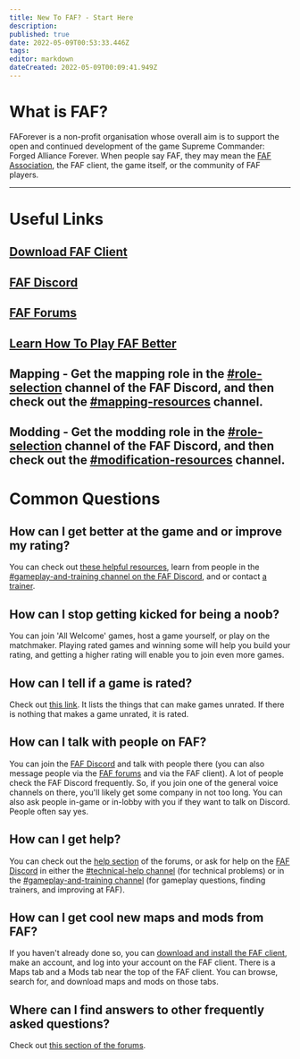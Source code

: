 ```yaml
---
title: New To FAF? - Start Here
description: 
published: true
date: 2022-05-09T00:53:33.446Z
tags: 
editor: markdown
dateCreated: 2022-05-09T00:09:41.949Z
---
```


# What is FAF?
FAForever is a non-profit organisation whose overall aim is to support the open and continued development of the game Supreme Commander: Forged Alliance Forever. When people say FAF, they may mean the [FAF Association](https://forum.faforever.com/topic/2347/what-is-the-association), the FAF client, the game itself, or the community of FAF players.

---
# Useful Links

## [Download FAF Client](https://faforever.com/client)

## [FAF Discord](https://discord.gg/hgvj6Af)

## [FAF Forums](https://forum.faforever.com)

## [Learn How To Play FAF Better](https://forum.faforever.com/topic/1924/helpful-links-for-learning-how-to-improve-at-faf)

## Mapping - Get the mapping role in the [#role-selection](https://discord.gg/WZGB4H987B) channel of the FAF Discord, and then check out the [#mapping-resources](https://discord.gg/wNTAjpShQe) channel.

## Modding - Get the modding role in the [#role-selection](https://discord.gg/WZGB4H987B) channel of the FAF Discord, and then check out the [#modification-resources](https://discord.gg/WZGB4H987B) channel.

# Common Questions

## How can I get better at the game and or improve my rating?
You can check out [these helpful resources](https://forum.faforever.com/topic/1924/helpful-links-for-learning-how-to-improve-at-faf), learn from people in the [#gameplay-and-training channel on the FAF Discord](https://discord.gg/VzZgSZFwuX), and or contact [a trainer](https://forum.faforever.com/topic/1112/active-trainers-contact-page?_=1625168761049).

## How can I stop getting kicked for being a noob?
You can join 'All Welcome' games, host a game yourself, or play on the matchmaker. Playing rated games and winning some will help you build your rating, and getting a higher rating will enable you to join even more games.

## How can I tell if a game is rated?
Check out [this link](https://forum.faforever.com/topic/272/why-was-game-x-not-rated?_=1644593448265). It lists the things that can make games unrated. If there is nothing that makes a game unrated, it is rated.

## How can I talk with people on FAF?
You can join the [FAF Discord](https://discord.gg/hgvj6Af) and talk with people there (you can also message people via the [FAF forums](https://forum.faforever.com) and via the FAF client). A lot of people check the FAF Discord frequently. So, if you join one of the general voice channels on there, you'll likely get some company in not too long. You can also ask people in-game or in-lobby with you if they want to talk on Discord. People often say yes.

## How can I get help?
You can check out the [help section](https://forum.faforever.com/category/4/i-need-help) of the forums, or ask for help on the [FAF Discord](https://discord.gg/hgvj6Af) in either the [#technical-help channel](https://discord.gg/rvfaGTpNbK) (for technical problems) or in the [#gameplay-and-training channel](https://discord.gg/VzZgSZFwuX) (for gameplay questions, finding trainers, and improving at FAF).

## How can I get cool new maps and mods from FAF?
If you haven't already done so, you can [download and install the FAF client](https://faforever.com/client), make an account, and log into your account on the FAF client. There is a Maps tab and a Mods tab near the top of the FAF client. You can browse, search for, and download maps and mods on those tabs.

## Where can I find answers to other frequently asked questions?
Check out [this section of the forums](https://forum.faforever.com/category/18/frequently-asked-questions).